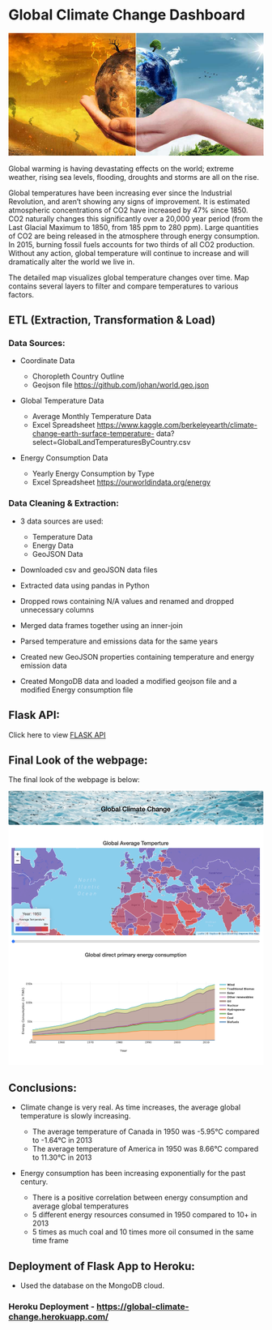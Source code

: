 # Global Climate Change Dashboard

![img](https://github.com/tnierodzik/Global_Climate_Change_Project-2/blob/cleanup_data_1/flaskr/app/static/images/banner_image.jpg)<br>

Global warming is having devastating effects on the world; extreme weather, rising sea levels, flooding, droughts and storms are all on the rise.

Global temperatures have been increasing ever since the Industrial Revolution, and aren’t showing any signs of improvement. It is estimated atmospheric concentrations of CO2 have increased by 47% since 1850. CO2 naturally changes this significantly over a 20,000 year period (from the Last Glacial Maximum to 1850, from 185 ppm to 280 ppm). Large quantities of CO2 are being released in the atmosphere through energy consumption. In 2015, burning fossil fuels accounts for two thirds of all CO2 production. Without any action, global temperature will continue to increase and will dramatically alter the world we live in.

The detailed map visualizes global temperature changes over time. Map contains several layers to filter and compare temperatures to various factors.


## ETL (Extraction, Transformation & Load)

### Data Sources:

* Coordinate Data 
  * Choropleth Country Outline
  * Geojson file
    https://github.com/johan/world.geo.json

* Global Temperature Data
   * Average Monthly Temperature Data
   * Excel Spreadsheet
      https://www.kaggle.com/berkeleyearth/climate-change-earth-surface-temperature-    data?select=GlobalLandTemperaturesByCountry.csv

* Energy Consumption Data
  * Yearly Energy Consumption by Type
  * Excel Spreadsheet
    https://ourworldindata.org/energy


### Data Cleaning & Extraction:

* 3 data sources are used:
  * Temperature Data
  * Energy Data
  * GeoJSON Data

* Downloaded csv and geoJSON data files 

* Extracted data using pandas in Python

* Dropped rows containing N/A values and renamed and dropped unnecessary columns

* Merged data frames together using an inner-join

* Parsed temperature and emissions data for the same years

* Created new GeoJSON properties containing temperature and energy emission data
  
* Created MongoDB data and loaded a modified geojson file and a modified Energy consumption file


## Flask API:

Click here to view [FLASK API](https://github.com/tnierodzik/Global_Climate_Change_Project-2/blob/cleanup_data_1/flaskr/app/main.py)


## Final Look of the webpage:

The final look of the webpage is below:

![img](https://github.com/tnierodzik/Global_Climate_Change_Project-2/blob/cleanup_data_1/screenshots/webpage.png)


## Conclusions:

* Climate change is very real. As time increases, the average global temperature is slowly increasing.
  * The average temperature of Canada in 1950 was -5.95°C compared to -1.64°C in 2013
  * The average temperature of America in 1950 was 8.66°C compared to 11.30°C in 2013 

* Energy consumption has been increasing exponentially for the past century. 
  * There is a positive correlation between energy consumption and average global temperatures
  * 5 different energy resources consumed in 1950 compared to 10+ in 2013 
  * 5 times as much coal and 10 times more oil consumed in the same time frame


## Deployment of Flask App to Heroku:

* Used the database on the MongoDB cloud.

### Heroku Deployment - https://global-climate-change.herokuapp.com/

